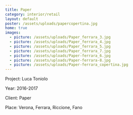 ```yaml
---
title: Paper
category: interior/retail
layout: default
poster: /assets/uploads/papercopertina.jpg
home: true
images:
  - picture: /assets/uploads/Paper_ferrara_3.jpg
  - picture: /assets/uploads/Paper_ferrara_4.jpg
  - picture: /assets/uploads/Paper_ferrara_5.jpg
  - picture: /assets/uploads/Paper_ferrara_7.jpg
  - picture: /assets/uploads/Paper-ferrara_6.jpg
  - picture: /assets/uploads/Paper-ferrara-8.jpg
  - picture: /assets/uploads/Paper-ferrara_copertina.jpg
---
```

Project: Luca Toniolo

Year: 2016-2017

Client: Paper

Place: Verona, Ferrara, Riccione, Fano


